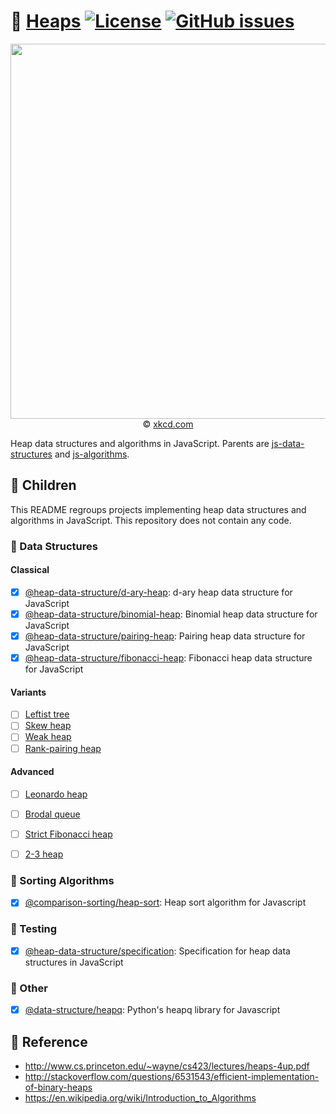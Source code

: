 :fallen_leaf: [Heaps](https://make-github-pseudonymous-again.github.io/js-heap)
[![License](https://img.shields.io/github/license/make-github-pseudonymous-again/js-heap.svg?style=flat)](https://raw.githubusercontent.com/make-github-pseudonymous-again/js-heap/main/LICENSE)
[![GitHub issues](https://img.shields.io/github/issues/make-github-pseudonymous-again/js-heap.svg?style=flat)](https://github.com/make-github-pseudonymous-again/js-heap/issues)
==

<p align="center">
<a href="https://xkcd.com/835">
<img src="https://imgs.xkcd.com/comics/tree.png" width="600">
</a><br/>
© <a href="https://xkcd.com">xkcd.com</a>
</p>

Heap data structures and algorithms in JavaScript.
Parents are
[js-data-structures](https://github.com/make-github-pseudonymous-again/js-data-structures)
and
[js-algorithms](https://github.com/make-github-pseudonymous-again/js-algorithms).

## :baby: Children

This README regroups projects implementing heap data
structures and algorithms in JavaScript.
This repository does not contain any code.

### :herb: Data Structures

#### Classical

  - [x] [@heap-data-structure/d-ary-heap](https://github.com/heap-data-structure/d-ary-heap): d-ary heap data structure for JavaScript
  - [x] [@heap-data-structure/binomial-heap](https://github.com/heap-data-structure/binomial-heap): Binomial heap data structure for JavaScript
  - [x] [@heap-data-structure/pairing-heap](https://github.com/heap-data-structure/pairing-heap): Pairing heap data structure for JavaScript
  - [x] [@heap-data-structure/fibonacci-heap](https://github.com/heap-data-structure/fibonacci-heap): Fibonacci heap data structure for JavaScript

#### Variants

  - [ ] [Leftist tree](https://en.wikipedia.org/wiki/Leftist_tree)
  - [ ] [Skew heap](https://en.wikipedia.org/wiki/Skew_heap)
  - [ ] [Weak heap](https://en.wikipedia.org/wiki/Weak_heap)
  - [ ] [Rank-pairing heap](http://citeseerx.ist.psu.edu/viewdoc/download?doi=10.1.1.153.4644&rep=rep1&type=pdf)

#### Advanced

  - [ ] [Leonardo heap](https://www.keithschwarz.com/smoothsort)
  - [ ] [Brodal queue](https://en.wikipedia.org/wiki/Brodal_queue)
  - [ ] [Strict Fibonacci heap](https://en.wikipedia.org/wiki/Fibonacci_heap)
  - [ ] [2-3 heap](https://en.wikipedia.org/wiki/2-3_heap)


### :signal_strength: Sorting Algorithms

  - [x] [@comparison-sorting/heap-sort](https://github.com/comparison-sorting/heap-sort): Heap sort algorithm for Javascript


### :microscope: Testing

  - [x] [@heap-data-structure/specification](https://github.com/heap-data-structure/specification): Specification for heap data structures in JavaScript


### :unicorn: Other

  - [x] [@data-structure/heapq](https://github.com/data-structures-and-algorithms/heapq): Python's heapq library for Javascript


## :scroll: Reference

  - http://www.cs.princeton.edu/~wayne/cs423/lectures/heaps-4up.pdf
  - http://stackoverflow.com/questions/6531543/efficient-implementation-of-binary-heaps
  - https://en.wikipedia.org/wiki/Introduction_to_Algorithms
